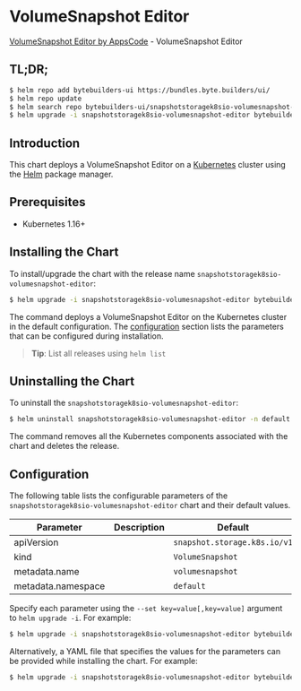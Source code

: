 # VolumeSnapshot Editor

[VolumeSnapshot Editor by AppsCode](https://byte.builders) - VolumeSnapshot Editor

## TL;DR;

```bash
$ helm repo add bytebuilders-ui https://bundles.byte.builders/ui/
$ helm repo update
$ helm search repo bytebuilders-ui/snapshotstoragek8sio-volumesnapshot-editor --version=v0.4.14
$ helm upgrade -i snapshotstoragek8sio-volumesnapshot-editor bytebuilders-ui/snapshotstoragek8sio-volumesnapshot-editor -n default --create-namespace --version=v0.4.14
```

## Introduction

This chart deploys a VolumeSnapshot Editor on a [Kubernetes](http://kubernetes.io) cluster using the [Helm](https://helm.sh) package manager.

## Prerequisites

- Kubernetes 1.16+

## Installing the Chart

To install/upgrade the chart with the release name `snapshotstoragek8sio-volumesnapshot-editor`:

```bash
$ helm upgrade -i snapshotstoragek8sio-volumesnapshot-editor bytebuilders-ui/snapshotstoragek8sio-volumesnapshot-editor -n default --create-namespace --version=v0.4.14
```

The command deploys a VolumeSnapshot Editor on the Kubernetes cluster in the default configuration. The [configuration](#configuration) section lists the parameters that can be configured during installation.

> **Tip**: List all releases using `helm list`

## Uninstalling the Chart

To uninstall the `snapshotstoragek8sio-volumesnapshot-editor`:

```bash
$ helm uninstall snapshotstoragek8sio-volumesnapshot-editor -n default
```

The command removes all the Kubernetes components associated with the chart and deletes the release.

## Configuration

The following table lists the configurable parameters of the `snapshotstoragek8sio-volumesnapshot-editor` chart and their default values.

|     Parameter      | Description |                 Default                 |
|--------------------|-------------|-----------------------------------------|
| apiVersion         |             | <code>snapshot.storage.k8s.io/v1</code> |
| kind               |             | <code>VolumeSnapshot</code>             |
| metadata.name      |             | <code>volumesnapshot</code>             |
| metadata.namespace |             | <code>default</code>                    |


Specify each parameter using the `--set key=value[,key=value]` argument to `helm upgrade -i`. For example:

```bash
$ helm upgrade -i snapshotstoragek8sio-volumesnapshot-editor bytebuilders-ui/snapshotstoragek8sio-volumesnapshot-editor -n default --create-namespace --version=v0.4.14 --set apiVersion=snapshot.storage.k8s.io/v1
```

Alternatively, a YAML file that specifies the values for the parameters can be provided while
installing the chart. For example:

```bash
$ helm upgrade -i snapshotstoragek8sio-volumesnapshot-editor bytebuilders-ui/snapshotstoragek8sio-volumesnapshot-editor -n default --create-namespace --version=v0.4.14 --values values.yaml
```
